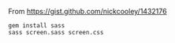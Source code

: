 From https://gist.github.com/nickcooley/1432176

    gem install sass
    sass screen.sass screen.css
